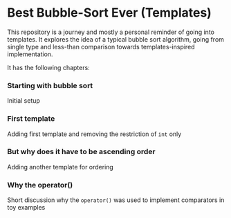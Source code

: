 # Best Bubble-Sort Ever (Templates)

This repository is a journey and mostly a personal reminder of going into templates.
It explores the idea of a typical bubble sort algorithm, going from single type and less-than comparison towards templates-inspired implementation.

It has the following chapters:

### Starting with bubble sort

Initial setup

### First template

Adding first template and removing the restriction of `int` only

### But why does it have to be ascending order

Adding another template for ordering

### Why the operator()

Short discussion why the `operator()` was used to implement comparators in toy examples